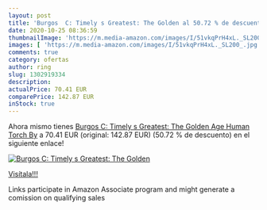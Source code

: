 ```yaml
---
layout: post
title: 'Burgos  C: Timely s Greatest: The Golden al 50.72 % de descuento'
date: 2020-10-25 08:36:59
thumbnailImage: 'https://m.media-amazon.com/images/I/51vkqPrH4xL._SL200_.jpg'
images: [ 'https://m.media-amazon.com/images/I/51vkqPrH4xL._SL200_.jpg' ]
comments: true
category: ofertas
author: ring
slug: 1302919334
description:
actualPrice: 70.41 EUR
comparePrice: 142.87 EUR
inStock: true
---
```


Ahora mismo tienes [Burgos  C: Timely s Greatest: The Golden Age Human Torch By](https://www.amazon.es/dp/1302919334/?tag=tolees-21) a 70.41 EUR (original: 142.87 EUR) (50.72 %  de descuento) en el siguiente enlace!

[![Burgos  C: Timely s Greatest: The Golden](https://m.media-amazon.com/images/I/51vkqPrH4xL._SL200_.jpg)](https://www.amazon.es/dp/1302919334/?tag=tolees-21)

[Visítala!!!](https://www.amazon.es/dp/1302919334/?tag=tolees-21)

Links participate in Amazon Associate program and might generate a comission on qualifying sales

